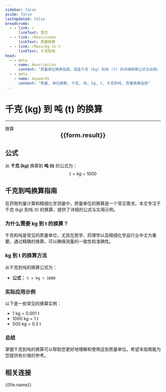 ```yaml
---
sidebar: false
aside: false
lastUpdated: false
breadcrumb:
  - - link: /
      linkText: 首页
  - - link: /Mass/index
      linkText: 质量换算
  - - link: /Mass/kg-to-t
      linkText: 千克到吨
head:
  - - meta
    - name: description
      content: "质量单位换算指南，涵盖千克 (kg) 到吨 (t) 的详细换算公式与说明。"
  - - meta
    - name: keywords
      content: "质量, 单位换算, 千克, 吨, kg, t, 千克到吨, 质量换算指南"
---
```

# 千克 (kg) 到 吨 (t) 的换算
---
<script setup>
import { onMounted, reactive, inject, ref } from 'vue'
import { NButton, NForm, NFormItem, NInput, NInputNumber, NSelect, NCard, useMessage,NGrid ,NGi } from 'naive-ui'
import { defineClientComponent } from 'vitepress'
import { Mass } from '../files';

const convert = inject('convert')

const form = reactive({
  number: null,
  result: '',
})

const convertHandler = () => {
  if (form.number !== null && !isNaN(form.number)) {
    const convertedValue = parseFloat(form.number) / 1000
    form.result = `${form.number}kg = ${convertedValue.toFixed(3)}t`
  } else {
    form.result = '请输入有效的数值。'
  }
}
</script>

<n-form size="large" :model="form">
  <n-form-item label="千克 (kg)">
    <n-input-number v-model:value="form.number" placeholder="输入千克" style="width: 100%" />
  </n-form-item>
  <n-form-item>
    <n-button type="info" @click="convertHandler" block>换算</n-button>
  </n-form-item>
</n-form>

<n-card  embedded :bordered="false" hoverable>
  <div  style="text-align:center;font-size:20px;">
    <strong>{{form.result}}</strong>
  </div>
</n-card>

## 公式

从 **千克 (kg)** 换算到 **吨 (t)** 的公式为：
$$ t = kg \div 1000 $$

## 千克到吨换算指南

在药物剂量计算和精细化学测量中，质量单位的换算是一个常见需求。本文专注于千克 (kg) 到吨 (t) 的换算，提供了详细的公式与实用示例。

### 为什么需要 kg 到 t 的换算？

千克和吨是常见的质量单位，尤其在医学、药理学以及精细化学品行业中尤为重要。通过精确的换算，可以确保测量的一致性和准确性。

### kg 到 t 的换算方法

从千克到吨的换算公式为：

- **公式：** `t = kg ÷ 1000`

### 实际应用示例

以下是一些常见的换算实例：

- 1 kg = 0.001 t
- 1000 kg = 1 t
- 500 kg = 0.5 t

### 总结

掌握千克到吨的换算可以帮助您更好地理解和使用这些质量单位。希望本指南能为您提供有价值的参考。

## 相关连接
<n-grid x-gap="12" :cols="2">
  <n-gi v-for="(file, index) in Mass" :key="index">
    <n-button
      text
      tag="a"
      :href="file.path"
      type="info"
    >
      {{file.name}}
    </n-button>
  </n-gi>
</n-grid>